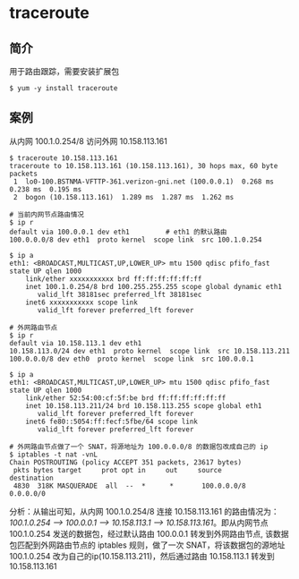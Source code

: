 # traceroute
## 简介

用于路由跟踪，需要安装扩展包

```
$ yum -y install traceroute
```

## 案例

从内网 100.1.0.254/8 访问外网 10.158.113.161

```
$ traceroute 10.158.113.161
traceroute to 10.158.113.161 (10.158.113.161), 30 hops max, 60 byte packets
 1  lo0-100.BSTNMA-VFTTP-361.verizon-gni.net (100.0.0.1)  0.268 ms  0.238 ms  0.195 ms
 2  bogon (10.158.113.161)  1.289 ms  1.287 ms  1.262 ms

# 当前内网节点路由情况
$ ip r
default via 100.0.0.1 dev eth1         # eth1 的默认路由
100.0.0.0/8 dev eth1  proto kernel  scope link  src 100.1.0.254

$ ip a
eth1: <BROADCAST,MULTICAST,UP,LOWER_UP> mtu 1500 qdisc pfifo_fast state UP qlen 1000
    link/ether xxxxxxxxxxx brd ff:ff:ff:ff:ff:ff
    inet 100.1.0.254/8 brd 100.255.255.255 scope global dynamic eth1
       valid_lft 38181sec preferred_lft 38181sec
    inet6 xxxxxxxxxxx scope link
       valid_lft forever preferred_lft forever

# 外网路由节点
$ ip r
default via 10.158.113.1 dev eth1
10.158.113.0/24 dev eth1  proto kernel  scope link  src 10.158.113.211
100.0.0.0/8 dev eth0  proto kernel  scope link  src 100.0.0.1

$ ip a
eth1: <BROADCAST,MULTICAST,UP,LOWER_UP> mtu 1500 qdisc pfifo_fast state UP qlen 1000
    link/ether 52:54:00:cf:5f:be brd ff:ff:ff:ff:ff:ff
    inet 10.158.113.211/24 brd 10.158.113.255 scope global eth1
       valid_lft forever preferred_lft forever
    inet6 fe80::5054:ff:fecf:5fbe/64 scope link
       valid_lft forever preferred_lft forever

# 外网路由节点做了一个 SNAT，将源地址为 100.0.0.0/8 的数据包改成自己的 ip
$ iptables -t nat -vnL
Chain POSTROUTING (policy ACCEPT 351 packets, 23617 bytes)
 pkts bytes target     prot opt in     out     source               destination
 4830  318K MASQUERADE  all  --  *      *       100.0.0.0/8          0.0.0.0/0
```

分析：从输出可知，从内网 100.1.0.254/8 连接 10.158.113.161 的路由情况为：_100.1.0.254 --&gt; 100.0.0.1 --&gt; 10.158.113.1 --&gt; 10.158.113.161_。即从内网节点 100.1.0.254 发送的数据包，经过默认路由 100.0.0.1 转发到外网路由节点, 该数据包匹配到外网路由节点的 iptables 规则，做了一次 SNAT，将该数据包的源地址 100.1.0.254 改为自己的ip\(10.158.113.211\)，然后通过路由 10.158.113.1 转发到 10.158.113.161